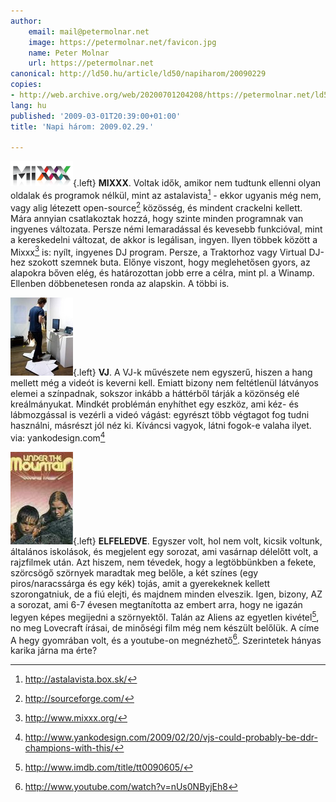 ```yaml
---
author:
    email: mail@petermolnar.net
    image: https://petermolnar.net/favicon.jpg
    name: Peter Molnar
    url: https://petermolnar.net
canonical: http://ld50.hu/article/ld50/napiharom/20090229
copies:
- http://web.archive.org/web/20200701204208/https://petermolnar.net/ld50/napiharom-20090229/
lang: hu
published: '2009-03-01T20:39:00+01:00'
title: 'Napi három: 2009.02.29.'

---
```


![mixxx](mixxx.png){.left} **MIXXX**. Voltak idők, amikor nem tudtunk
ellenni olyan oldalak és programok nélkül, mint az astalavista[^1] -
ekkor ugyanis még nem, vagy alig létezett open-source[^2] közösség, és
mindent crackelni kellett. Mára annyian csatlakoztak hozzá, hogy szinte
minden programnak van ingyenes változata. Persze némi lemaradással és
kevesebb funkcióval, mint a kereskedelni változat, de akkor is
legálisan, ingyen. Ilyen többek között a Mixxx[^3] is: nyílt, ingyenes
DJ program. Persze, a Traktorhoz vagy Virtual DJ-hez szokott szemnek
buta. Előnye viszont, hogy meglehetősen gyors, az alapokra bőven elég,
és határozottan jobb erre a célra, mint pl. a Winamp. Ellenben
döbbenetesen ronda az alapskin. A többi is.

![vj](vj.jpg){.left} **VJ**. A VJ-k művészete nem egyszerű, hiszen a
hang mellett még a videót is keverni kell. Emiatt bizony nem feltétlenül
látványos elemei a színpadnak, sokszor inkább a háttérből tárják a
közönség elé kreálmányukat. Mindkét problémán enyhíthet egy eszköz, ami
kéz- és lábmozgással is vezérli a videó vágást: egyrészt több végtagot
fog tudni használni, másrészt jól néz ki. Kíváncsi vagyok, látni fogok-e
valaha ilyet. via: yankodesign.com[^4]

![underthemountain](underthemountain.jpg){.left} **ELFELEDVE**. Egyszer
volt, hol nem volt, kicsik voltunk, általános iskolások, és megjelent
egy sorozat, ami vasárnap délelőtt volt, a rajzfilmek után. Azt hiszem,
nem tévedek, hogy a legtöbbünkben a fekete, szörcsögő szörnyek maradtak
meg belőle, a két színes (egy piros/naracssárga és egy kék) tojás, amit
a gyerekeknek kellett szorongatniuk, de a fiú elejti, és majdnem minden
elveszik. Igen, bizony, AZ a sorozat, ami 6-7 évesen megtanította az
embert arra, hogy ne igazán legyen képes megijedni a szörnyektől. Talán
az Aliens az egyetlen kivétel[^5], no meg Lovecraft írásai, de minőségi
film még nem készült belőlük. A címe A hegy gyomrában volt, és a
youtube-on megnézhető[^6]. Szerintetek hányas karika járna ma érte?

[^1]: <http://astalavista.box.sk/>

[^2]: <http://sourceforge.com/>

[^3]: <http://www.mixxx.org/>

[^4]: <http://www.yankodesign.com/2009/02/20/vjs-could-probably-be-ddr-champions-with-this/>

[^5]: <http://www.imdb.com/title/tt0090605/>

[^6]: <http://www.youtube.com/watch?v=nUs0NByjEh8>